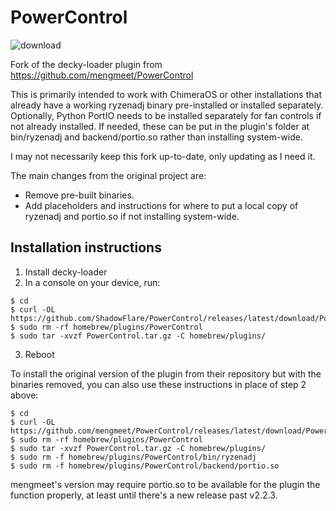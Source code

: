 # PowerControl

![download](https://user-images.githubusercontent.com/759062/230850075-2669fada-44e5-4cb1-99cb-57e6c046221a.jpg)

Fork of the decky-loader plugin from https://github.com/mengmeet/PowerControl

This is primarily intended to work with ChimeraOS or other installations that already have a working ryzenadj binary pre-installed or installed separately. Optionally, Python PortIO needs to be installed separately for fan controls if not already installed. If needed, these can be put in the plugin's folder at bin/ryzenadj and backend/portio.so rather than installing system-wide.

I may not necessarily keep this fork up-to-date, only updating as I need it.

The main changes from the original project are:
- Remove pre-built binaries.
- Add placeholders and instructions for where to put a local copy of ryzenadj and portio.so if not installing system-wide.

## Installation instructions

1. Install decky-loader
2. In a console on your device, run:
```
$ cd
$ curl -OL https://github.com/ShadowFlare/PowerControl/releases/latest/download/PowerControl.tar.gz
$ sudo rm -rf homebrew/plugins/PowerControl
$ sudo tar -xvzf PowerControl.tar.gz -C homebrew/plugins/
```
3. Reboot

To install the original version of the plugin from their repository but with the binaries removed, you can also use these instructions in place of step 2 above:

```
$ cd
$ curl -OL https://github.com/mengmeet/PowerControl/releases/latest/download/PowerControl.tar.gz
$ sudo rm -rf homebrew/plugins/PowerControl
$ sudo tar -xvzf PowerControl.tar.gz -C homebrew/plugins/
$ sudo rm -f homebrew/plugins/PowerControl/bin/ryzenadj
$ sudo rm -f homebrew/plugins/PowerControl/backend/portio.so
```

mengmeet's version may require portio.so to be available for the plugin the function properly, at least until there's a new release past v2.2.3.
